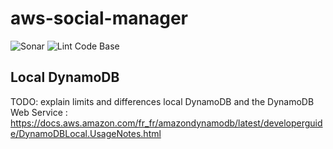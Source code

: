 # aws-social-manager

![Sonar](https://github.com/jeremychauvet/aws-social-manager/workflows/Sonar/badge.svg?branch=master)
![Lint Code Base](https://github.com/jeremychauvet/aws-social-manager/workflows/Lint%20Code%20Base/badge.svg?branch=master)

## Local DynamoDB

TODO: explain limits and differences local DynamoDB and the DynamoDB Web Service : https://docs.aws.amazon.com/fr_fr/amazondynamodb/latest/developerguide/DynamoDBLocal.UsageNotes.html
